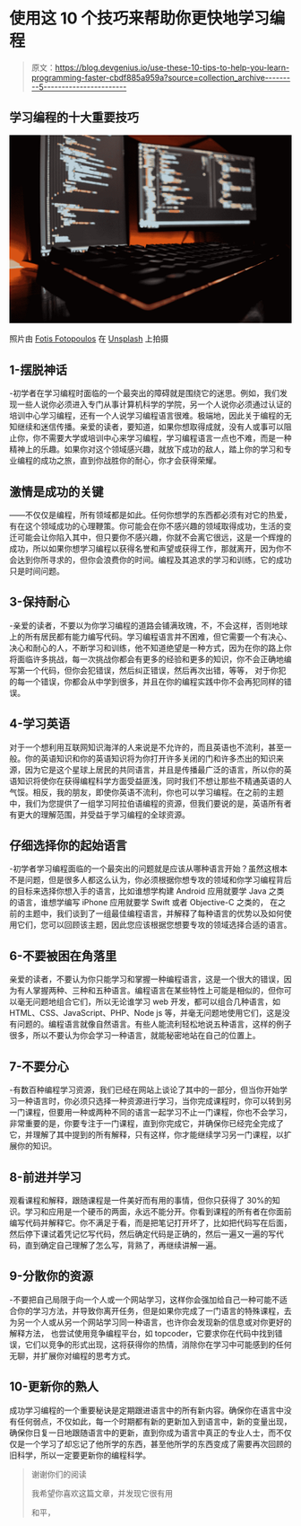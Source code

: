 # 使用这 10 个技巧来帮助你更快地学习编程

> 原文：<https://blog.devgenius.io/use-these-10-tips-to-help-you-learn-programming-faster-cbdf885a959a?source=collection_archive---------5----------------------->

## 学习编程的十大重要技巧

![](img/ca58d3d5405de36f2e7b5cb2ddae1632.png)

照片由 [Fotis Fotopoulos](https://unsplash.com/@ffstop?utm_source=medium&utm_medium=referral) 在 [Unsplash](https://unsplash.com?utm_source=medium&utm_medium=referral) 上拍摄

## **1-摆脱神话**

-初学者在学习编程时面临的一个最突出的障碍就是围绕它的迷思。例如，我们发现一些人说你必须进入专门从事计算机科学的学院，另一个人说你必须通过认证的培训中心学习编程，还有一个人说学习编程语言很难。极端地，因此关于编程的无知继续和迷信传播。亲爱的读者，要知道，如果你想取得成就，没有人或事可以阻止你，你不需要大学或培训中心来学习编程，学习编程语言一点也不难，而是一种精神上的乐趣。如果你对这个领域感兴趣，就放下成功的敌人，踏上你的学习和专业编程的成功之旅，直到你战胜你的耐心，你才会获得荣耀。

## 激情是成功的关键

——不仅仅是编程，所有领域都是如此。任何你想学的东西都必须有对它的热爱，有在这个领域成功的心理鞭策。你可能会在你不感兴趣的领域取得成功，生活的变迁可能会让你陷入其中，但只要你不感兴趣，你就不会离它很远，这是一个辉煌的成功，所以如果你想学习编程以获得名誉和声望或获得工作，那就离开，因为你不会达到你所寻求的，但你会浪费你的时间。编程及其追求的学习和训练，它的成功只是时间问题。

## **3-保持耐心**

-亲爱的读者，不要以为你学习编程的道路会铺满玫瑰，不，不会这样，否则地球上的所有居民都有能力编写代码。学习编程语言并不困难，但它需要一个有决心、决心和耐心的人，不断学习和训练，他不知道绝望是一种方式，因为在你的路上你将面临许多挑战，每一次挑战你都会有更多的经验和更多的知识，你不会正确地编写第一个代码，但你会犯错误，然后纠正错误，然后再次出错，等等， 对于你犯的每一个错误，你都会从中学到很多，并且在你的编程实践中你不会再犯同样的错误。

## 4-学习英语

对于一个想利用互联网知识海洋的人来说是不允许的，而且英语也不流利，甚至一般。你的英语知识和你的英语知识将为你打开许多关闭的门和许多杰出的知识来源，因为它是这个星球上居民的共同语言，并且是传播最广泛的语言，所以你的英语知识将使你在获得编程科学方面受益匪浅，同时我们不想让那些不精通英语的人气馁。相反，我的朋友，即使你英语不流利，你也可以学习编程。在之前的主题中，我们为您提供了一组学习阿拉伯语编程的资源，但我们要说的是，英语所有者有更大的理解范围，并受益于学习编程的全球资源。

## 仔细选择你的起始语言

-初学者学习编程面临的一个最突出的问题就是应该从哪种语言开始？虽然这根本不是问题，但是很多人都这么认为，你必须根据你想专攻的领域和你学习编程背后的目标来选择你想入手的语言，比如谁想学构建 Android 应用就要学 Java 之类的语言，谁想学编写 iPhone 应用就要学 Swift 或者 Objective-C 之类的， 在之前的主题中，我们谈到了一组最佳编程语言，并解释了每种语言的优势以及如何使用它们，您可以回顾该主题，因此您应该根据您想要专攻的领域选择合适的语言。

## 6-不要被困在角落里

亲爱的读者，不要认为你只能学习和掌握一种编程语言，这是一个很大的错误，因为有人掌握两种、三种和五种语言。编程语言在某些特性上可能是相似的，但你可以毫无问题地组合它们，所以无论谁学习 web 开发，都可以组合几种语言，如 HTML、CSS、JavaScript、PHP、Node js 等，并毫无问题地使用它们，这是没有问题的。编程语言就像自然语言。有些人能流利轻松地说五种语言，这样的例子很多，所以不要认为你会学习一种语言，就能秘密地站在自己的位置上。

## 7-不要分心

-有数百种编程学习资源，我们已经在网站上谈论了其中的一部分，但当你开始学习一种语言时，你必须只选择一种资源进行学习，当你完成课程时，你可以转到另一门课程，但要用一种或两种不同的语言一起学习不止一门课程，你也不会学习， 非常重要的是，你要专注于一门课程，直到你完成它，并确保你已经完全完成了它，并理解了其中提到的所有解释，只有这样，你才能继续学习另一门课程，以扩展你的知识。

## 8-前进并学习

观看课程和解释，跟随课程是一件美好而有用的事情，但你只获得了 30%的知识。学习和应用是一个硬币的两面，永远不能分开。你看到课程的所有者在你面前编写代码并解释它。你不满足于看，而是把笔记打开坏了，比如把代码写在后面，然后停下课试着凭记忆写代码，然后确定代码是正确的，然后一遍又一遍的写代码，直到确定自己理解了怎么写，背熟了，再继续讲解一遍。

## 9-分散你的资源

-不要把自己局限于向一个人或一个网站学习，这样你会强加给自己一种可能不适合你的学习方法，并导致你离开任务，但是如果你完成了一门语言的特殊课程，去为另一个人或从另一个网站学习同一种语言，也许你会发现新的信息或对你更好的解释方法， 也尝试使用竞争编程平台，如 topcoder，它要求你在代码中找到错误，它们以竞争的形式出现，这将获得你的热情，消除你在学习中可能感到的任何无聊，并扩展你对编程的思考方式。

## 10-更新你的熟人

成功学习编程的一个重要秘诀是定期跟进语言中的所有新内容。确保你在语言中没有任何弱点，不仅如此，每一个时期都有新的更新加入到语言中，新的变量出现，确保你日复一日地跟随语言中的更新，直到你成为语言中真正的专业人士，而不仅仅是一个学习了却忘记了他所学的东西，甚至他所学的东西变成了需要再次回顾的旧科学，所以一定要更新你的编程科学。

> 谢谢你们的阅读
> 
> 我希望你喜欢这篇文章，并发现它很有用
> 
> 和平，
